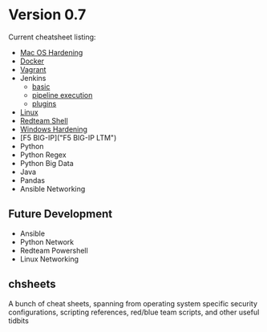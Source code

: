 # Version 0.7
Current cheatsheet listing:

- [Mac OS Hardening](MacOS-hardening)
- [Docker](docker-basic)
- [Vagrant](vagrant-basic)
- Jenkins
    + [basic](jenkins-basic)
    + [pipeline execution](jenkins-pipeline-execution)
    + [plugins](jenkins-plugins)
- [Linux](linux-basic)
- [Redteam Shell](redteam-shell)
- [Windows Hardening](windows-hardening)
- [F5 BIG-IP]("F5 BIG-IP LTM")
- Python
- Python Regex
- Python Big Data
- Java
- Pandas
- Ansible Networking

## Future Development

- Ansible
- Python Network
- Redteam Powershell
- Linux Networking

## chsheets
A bunch of cheat sheets, spanning from operating system specific security configurations, scripting references, red/blue team scripts, and other useful tidbits
